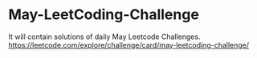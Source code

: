 # May-LeetCoding-Challenge
It will contain solutions of daily May Leetcode Challenges.
https://leetcode.com/explore/challenge/card/may-leetcoding-challenge/

